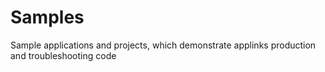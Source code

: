 Samples
=======

Sample applications and projects, which demonstrate applinks production and troubleshooting code

